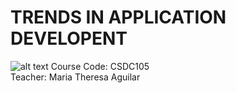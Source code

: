 # TRENDS IN APPLICATION DEVELOPENT
![alt text](https://www.devteam.space/wp-content/uploads/2019/10/10-Trends-In-Software-Development.png)
Course Code: CSDC105 <br>
Teacher: Maria Theresa Aguilar


